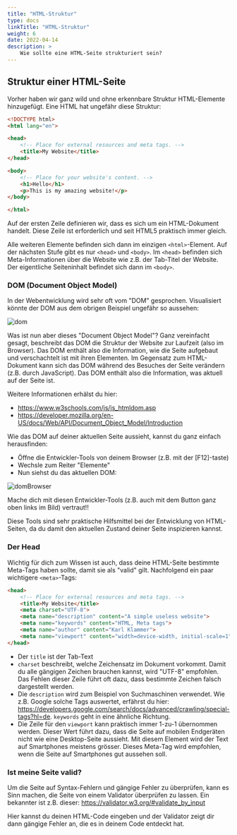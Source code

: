 ```yaml
---
title: "HTML-Struktur"
type: docs
linkTitle: "HTML-Struktur"
weight: 6
date: 2022-04-14
description: >
    Wie sollte eine HTML-Seite strukturiert sein?
---
```


## Struktur einer HTML-Seite
Vorher haben wir ganz wild und ohne erkennbare Struktur HTML-Elemente hinzugefügt. Eine HTML hat ungefähr diese Struktur:
```html
<!DOCTYPE html>
<html lang="en">

<head>
    <!-- Place for external resources and meta tags. -->
    <title>My Website</title>
</head>

<body>
    <!-- Place for your website's content. -->
    <h1>Hello</h1>
    <p>This is my amazing website!</p>
</body>

</html>
```

Auf der ersten Zeile definieren wir, dass es sich um ein HTML-Dokument handelt. Diese Zeile ist erforderlich und seit HTML5 praktisch immer gleich.

Alle weiteren Elemente befinden sich dann im einzigen `<html>`-Element. Auf der nächsten Stufe gibt es nur `<head>` und `<body>`. Im `<head>` befinden sich Meta-Informationen über die Website wie z.B. der Tab-Titel der Website. Der eigentliche Seiteninhalt befindet sich dann im `<body>`.

### DOM (Document Object Model)
In der Webentwicklung wird sehr oft vom "DOM" gesprochen. Visualisiert könnte der DOM aus dem obrigen Beispiel ungefähr so aussehen:

![dom](../dom.png "(DOM einer einfachen HTML-Seite.)")

Was ist nun aber dieses "Document Object Model"? Ganz vereinfacht gesagt, beschreibt das DOM die Struktur der Website zur Laufzeit (also im Browser). Das DOM enthält also die Information, wie die Seite aufgebaut und verschachtelt ist mit ihren Elementen. Im Gegensatz zum HTML-Dokument kann sich das DOM während des Besuches der Seite verändern (z.B. durch JavaScript). Das DOM enthält also die Information, was aktuell auf der Seite ist.

Weitere Informationen erhälst du hier: 
* https://www.w3schools.com/js/js_htmldom.asp
* https://developer.mozilla.org/en-US/docs/Web/API/Document_Object_Model/Introduction

Wie das DOM auf deiner aktuellen Seite aussieht, kannst du ganz einfach herausfinden:
* Öffne die Entwickler-Tools von deinem Browser (z.B. mit der [F12]-taste)
* Wechsle zum Reiter "Elemente"
* Nun siehst du das aktuellen DOM:

![domBrowser](../browser_dom.jpg "(DOM im Browser einer einfachen HTML-Seite.)")

Mache dich mit diesen Entwickler-Tools (z.B. auch mit dem Button ganz oben links im Bild) vertraut!!

Diese Tools sind sehr praktische Hilfsmittel bei der  Entwicklung von HTML-Seiten, da du damit den aktuellen Zustand deiner Seite inspizieren kannst.

### Der Head
Wichtig für dich zum Wissen ist auch, dass deine HTML-Seite bestimmte Meta-Tags haben sollte, damit sie als "valid" gilt. Nachfolgend ein paar wichtigere `<meta>`-Tags:

```html
<head>
    <!-- Place for external resources and meta tags. -->
    <title>My Website</title>
    <meta charset="UTF-8">
    <meta name="description" content="A simple useless website">
    <meta name="keywords" content="HTML, Meta tags">
    <meta name="author" content="Karl Klammer">
    <meta name="viewport" content="width=device-width, initial-scale=1">
</head>
```

* Der `title` ist der Tab-Text
* `charset` beschreibt, welche Zeichensatz im Dokument vorkommt. Damit du alle gängigen Zeichen brauchen kannst, wird "UTF-8" empfohlen. Das Fehlen dieser Zeile führt oft dazu, dass bestimmte Zeichen falsch dargestellt werden.
* Die `description` wird zum Beispiel von Suchmaschinen verwendet. Wie z.B. Google solche Tags auswertet, erfährst du hier: https://developers.google.com/search/docs/advanced/crawling/special-tags?hl=de. `keywords` geht in eine ähnliche Richtung.
* Die Zeile für den `viewport` kann praktisch immer 1-zu-1 übernommen werden. Dieser Wert führt dazu, dass die Seite auf mobilen Endgeräten nicht wie eine Desktop-Seite aussieht. Mit diesem Element wird der Text auf Smartphones meistens grösser. Dieses Meta-Tag wird empfohlen, wenn die Seite auf Smartphones gut aussehen soll.

### Ist meine Seite valid?
Um die Seite auf Syntax-Fehlern und gängige Fehler zu überprüfen, kann es Sinn machen, die Seite von einem Validator überprüfen zu lassen. Ein bekannter ist z.B. dieser: https://validator.w3.org/#validate_by_input

Hier kannst du deinen HTML-Code eingeben und der Validator zeigt dir dann gängige Fehler an, die es in deinem Code entdeckt hat.